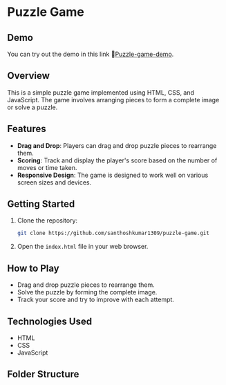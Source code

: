 # Puzzle Game
## Demo

You can try out the demo in this link 🔗[Puzzle-game-demo](https://puzzle-gamers.netlify.app/).

## Overview

This is a simple puzzle game implemented using HTML, CSS, and JavaScript. The game involves arranging pieces to form a complete image or solve a puzzle.

## Features

- **Drag and Drop**: Players can drag and drop puzzle pieces to rearrange them.
- **Scoring**: Track and display the player's score based on the number of moves or time taken.
- **Responsive Design**: The game is designed to work well on various screen sizes and devices.

## Getting Started

1. Clone the repository:

    ```bash
    git clone https://github.com/santhoshkumar1309/puzzle-game.git
    ```

2. Open the `index.html` file in your web browser.

## How to Play

- Drag and drop puzzle pieces to rearrange them.
- Solve the puzzle by forming the complete image.
- Track your score and try to improve with each attempt.

## Technologies Used

- HTML
- CSS
- JavaScript

## Folder Structure

